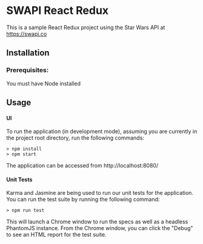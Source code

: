 # SWAPI React Redux

This is a sample React Redux project using the Star Wars API at https://swapi.co

## Installation

### Prerequisites:
  You must have Node installed

## Usage

#### UI
To run the application (in development mode), assuming you are currently in the project root directory, run the following commands:

    > npm install
    > npm start

The application can be accessed from http://localhost:8080/

#### Unit Tests
Karma and Jasmine are being used to run our unit tests for the application. You can run the test suite by running the following command:

    > npm run test

This will launch a Chrome window to run the specs as well as a headless PhantomJS instance.
From the Chrome window, you can click the "Debug" to see an HTML report for the test suite.
